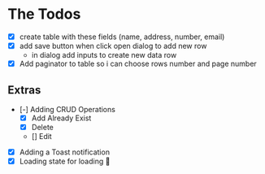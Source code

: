 # The Todos

- [x] create table with these fields (name, address, number, email)
- [x] add save button when click open dialog to add new row
  - in dialog add inputs to create new data row
- [x] Add paginator to table so i can choose rows number and page number

## Extras

- [-] Adding CRUD Operations
  - [x] Add Already Exist
  - [x] Delete
  - [] Edit
- [x] Adding a Toast notification
- [x] Loading state for loading 🤣
